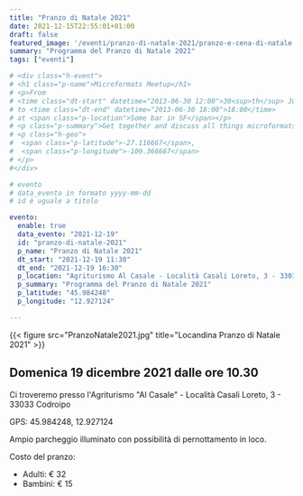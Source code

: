 ```yaml
---
title: "Pranzo di Natale 2021"
date: 2021-12-15T22:55:01+01:00
draft: false
featured_image: '/eventi/pranzo-di-natale-2021/pranzo-e-cena-di-natale.jpg'
summary: "Programma del Pranzo di Natale 2021"
tags: ["eventi"]

# <div class="h-event">
# <h1 class="p-name">Microformats Meetup</h1>
# <p>From 
# <time class="dt-start" datetime="2013-06-30 12:00">30<sup>th</sup> June 2013, 12:00</time>
# to <time class="dt-end" datetime="2013-06-30 18:00">18:00</time>
# at <span class="p-location">Some bar in SF</span></p>
# <p class="p-summary">Get together and discuss all things microformats-related.</p>
# <p class="h-geo">
#  <span class="p-latitude">-27.116667</span>,
#  <span class="p-longitude">-109.366667</span>
# </p>
#</div>

# evento 
# data_evento in formato yyyy-mm-dd
# id è uguale a titolo

evento:
  enable: true
  data_evento: "2021-12-19"
  id: "pranzo-di-natale-2021"
  p_name: "Pranzo di Natale 2021"
  dt_start: "2021-12-19 11:30"
  dt_end: "2021-12-19 16:30"
  p_location: "Agriturismo Al Casale - Località Casali Loreto, 3 - 33033 Codroipo"
  p_summary: "Programma del Pranzo di Natale 2021"
  p_latitude: "45.984248"
  p_longitude: "12.927124"

---
```


{{< figure src="PranzoNatale2021.jpg" title="Locandina Pranzo di Natale 2021" >}}

## Domenica 19 dicembre 2021 dalle ore 10.30

Ci troveremo presso l'Agriturismo "Al Casale" - Località Casali Loreto, 3 - 33033 Codroipo

GPS: 45.984248, 12.927124

Ampio parcheggio illuminato con possibilità di pernottamento in loco.

Costo del pranzo:

- Adulti: € 32
- Bambini: € 15


